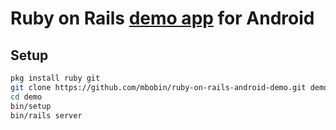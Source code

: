 # Ruby on Rails [demo app](https://mbobin.me/ruby/2017/02/25/ruby-on-rails-on-android.html) for Android

## Setup

```bash
pkg install ruby git
git clone https://github.com/mbobin/ruby-on-rails-android-demo.git demo
cd demo
bin/setup
bin/rails server
```